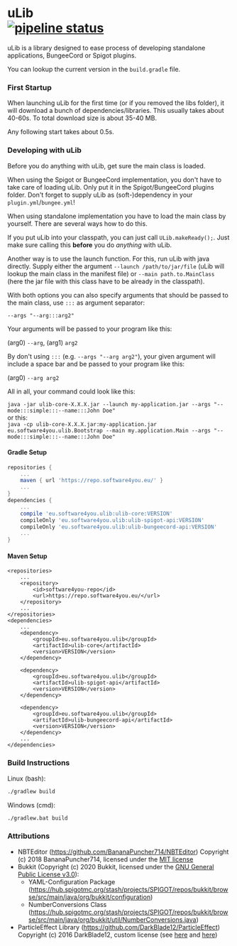 # uLib <br>[![pipeline status](https://gitlab.com/software4you.eu/ulib/badges/master/pipeline.svg)](https://gitlab.com/software4you.eu/ulib/-/commits/master)
uLib is a library designed to ease process of developing standalone applications, BungeeCord or Spigot plugins.

You can lookup the current version in the `build.gradle` file.
### First Startup
When launching uLib for the first time (or if you removed the libs folder), it will download a bunch of dependencies/libraries.
This usually takes about 40-60s. To total download size is about 35-40 MB.

Any following start takes about 0.5s.
### Developing with uLib
Before you do anything with uLib, get sure the main class is loaded.

When using the Spigot or BungeeCord implementation, you don't have to take care of loading uLib.
Only put it in the Spigot/BungeeCord plugins folder.
Don't forget to supply uLib as (soft-)dependency in your `plugin.yml`/`bungee.yml`!

When using standalone implementation you have to load the main class by yourself.
There are several ways how to do this.

If you put uLib into your classpath, you can just call `ULib.makeReady();`.
Just make sure calling this **before** you do _anything_ with uLib.

Another way is to use the launch function. For this, run uLib with java directly.
Supply either the argument `--launch /path/to/jar/file` (uLib will lookup the main class in the manifest file) or `--main path.to.MainClass` (here the jar file with this class have to be already in the classpath).

With both options you can also specify arguments that should be passed to the main class, use `:::` as argument separator:

`--args "--arg:::arg2"`<br>

Your arguments will be passed to your program like this:

(arg0) `--arg`, (arg1) `arg2`

By don't using `:::` (e.g. `--args "--arg arg2"`), your given argument will include a space bar and be passed to your program like this:

(arg0) `--arg arg2`

All in all, your command could look like this:

`java -jar ulib-core-X.X.X.jar --launch my-application.jar --args "--mode:::simple:::--name:::John Doe"`<br>
or this:<br>
`java -cp ulib-core-X.X.X.jar:my-application.jar eu.software4you.ulib.Bootstrap --main my.application.Main --args "--mode:::simple:::--name:::John Doe"`
#### Gradle Setup
```groovy
repositories {
    ...
    maven { url 'https://repo.software4you.eu/' }
    ...
}
dependencies {
    ...
    compile 'eu.software4you.ulib:ulib-core:VERSION'
    compileOnly 'eu.software4you.ulib:ulib-spigot-api:VERSION'
    compileOnly 'eu.software4you.ulib:ulib-bungeecord-api:VERSION'
    ...
}
```
#### Maven Setup
```
<repositories>
    ...
    <repository>
        <id>software4you-repo</id>
        <url>https://repo.software4you.eu/</url>
    </repository>
    ...
</repositories>
<dependencies>
    ...
    <dependency>
        <groupId>eu.software4you.ulib</groupId>
        <artifactId>ulib-core</artifactId>
        <version>VERSION</version>
    </dependency>
    
    <dependency>
        <groupId>eu.software4you.ulib</groupId>
        <artifactId>ulib-spigot-api</artifactId>
        <version>VERSION</version>
    </dependency>
    
    <dependency>
        <groupId>eu.software4you.ulib</groupId>
        <artifactId>ulib-bungeecord-api</artifactId>
        <version>VERSION</version>
    </dependency>
    ...
</dependencies>
```
### Build Instructions
Linux (bash):
```bash
./gradlew build
```

Windows (cmd):
```cmd
./gradlew.bat build
```

### Attributions
 - NBTEditor (https://github.com/BananaPuncher714/NBTEditor) Copyright (c) 2018 BananaPuncher714, licensed under the [MIT license](https://raw.githubusercontent.com/BananaPuncher714/NBTEditor/master/LICENSE)
 - Bukkit (Copyright (c) 2020 Bukkit, licensed under the [GNU General Public License v3.0](https://hub.spigotmc.org/stash/projects/SPIGOT/repos/bukkit/raw/LICENCE.txt)):
    - YAML-Configuration Package (https://hub.spigotmc.org/stash/projects/SPIGOT/repos/bukkit/browse/src/main/java/org/bukkit/configuration)
    - NumberConversions Class (https://hub.spigotmc.org/stash/projects/SPIGOT/repos/bukkit/browse/src/main/java/org/bukkit/util/NumberConversions.java)
 - ParticleEffect Library (https://github.com/DarkBlade12/ParticleEffect) Copyright (c) 2016 DarkBlade12, custom license (see [here](https://gitlab.com/software4you.eu/ulib/-/blob/master/ulib-spigot-api/src/main/java/eu/software4you/minecraft/multiversion/BukkitReflectionUtils.java) and [here](https://gitlab.com/software4you.eu/ulib/-/blob/master/ulib-spigot-api/src/main/java/eu/software4you/minecraft/multiversion/ParticleEffect.java))